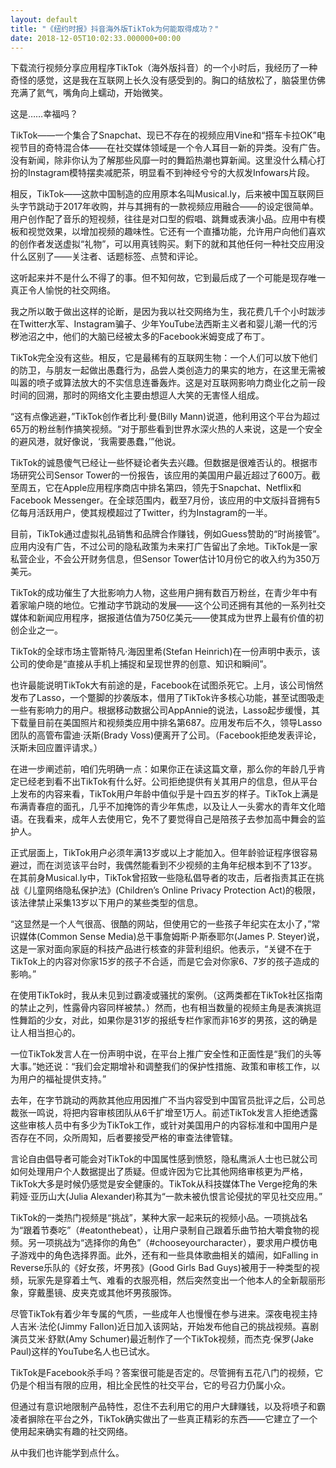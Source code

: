 ```yaml
---
layout: default
title: "《纽约时报》抖音海外版TikTok为何能取得成功？"
date: 2018-12-05T10:02:33.000000+00:00
---
```


下载流行视频分享应用程序TikTok（海外版抖音）的一个小时后，我经历了一种奇怪的感觉，这是我在互联网上长久没有感受到的。胸口的结放松了，脑袋里仿佛充满了氦气，嘴角向上蠕动，开始微笑。


这是……幸福吗？


TikTok——一个集合了Snapchat、现已不存在的视频应用Vine和“搭车卡拉OK”电视节目的奇特混合体——在社交媒体领域是一个令人耳目一新的异类。没有广告。没有新闻，除非你认为了解那些风靡一时的舞蹈热潮也算新闻。这里没什么精心打扮的Instagram模特摆卖减肥茶，明显看不到神经兮兮的大叔发Infowars片段。


相反，TikTok——这款中国制造的应用原本名叫Musical.ly，后来被中国互联网巨头字节跳动于2017年收购，并与其拥有的一款视频应用融合——的设定很简单。用户创作配了音乐的短视频，往往是对口型的假唱、跳舞或表演小品。应用中有模板和视觉效果，以增加视频的趣味性。它还有一个直播功能，允许用户向他们喜欢的创作者发送虚拟“礼物”，可以用真钱购买。剩下的就和其他任何一种社交应用没什么区别了——关注者、话题标签、点赞和评论。


这听起来并不是什么不得了的事。但不知何故，它到最后成了一个可能是现存唯一真正令人愉悦的社交网络。


我之所以敢于做出这样的论断，是因为我以社交网络为生，我花费几千个小时跋涉在Twitter水军、Instagram骗子、少年YouTube法西斯主义者和婴儿潮一代的污秽池沼之中，他们的大脑已经被太多的Facebook米姆变成了布丁。


TikTok完全没有这些。相反，它是最稀有的互联网生物：一个人们可以放下他们的防卫，与朋友一起做出愚蠢行为，品尝人类创造力的果实的地方，在这里无需被叫嚣的喷子或算法放大的不实信息连番轰炸。这是对互联网影响力商业化之前一段时间的回溯，那时的网络文化主要由想逗人大笑的无害怪人组成。


“这有点像逃避，”TikTok创作者比利·曼(Billy Mann)说道，他利用这个平台为超过65万的粉丝制作搞笑视频。“对于那些看到世界水深火热的人来说，这是一个安全的避风港，就好像说，‘我需要愚蠢，’”他说。


TikTok的诚恳傻气已经让一些怀疑论者失去兴趣。但数据是很难否认的。根据市场研究公司Sensor Tower的一份报告，该应用的美国用户最近超过了600万。截至周五，它在Apple应用程序商店中排名第四，领先于Snapchat、Netflix和Facebook Messenger。在全球范围内，截至7月份，该应用的中文版抖音拥有5亿每月活跃用户，使其规模超过了Twitter，约为Instagram的一半。


目前，TikTok通过虚拟礼品销售和品牌合作赚钱，例如Guess赞助的“时尚接管”。应用内没有广告，不过公司的隐私政策为未来打广告留出了余地。TikTok是一家私营企业，不会公开财务信息，但Sensor Tower估计10月份它的收入约为350万美元。


TikTok的成功催生了大批影响力人物，这些用户拥有数百万粉丝，在青少年中有着家喻户晓的地位。它推动字节跳动的发展——这个公司还拥有其他的一系列社交媒体和新闻应用程序，据报道估值为750亿美元——使其成为世界上最有价值的初创企业之一。


TikTok的全球市场主管斯特凡·海因里希(Stefan Heinrich)在一份声明中表示，该公司的使命是“直接从手机上捕捉和呈现世界的创意、知识和瞬间”。


也许最能说明TikTok大有前途的是，Facebook在试图杀死它。上月，该公司悄然发布了Lasso，一个蹩脚的抄袭版本，借用了TikTok许多核心功能，甚至试图吸走一些有影响力的用户。根据移动数据公司AppAnnie的说法，Lasso起步缓慢，其下载量目前在美国照片和视频类应用中排名第687。应用发布后不久，领导Lasso团队的高管布雷迪·沃斯(Brady Voss)便离开了公司。（Facebook拒绝发表评论，沃斯未回应置评请求。）


在进一步阐述前，咱们先明确一点：如果你正在读这篇文章，那么你的年龄几乎肯定已经老到看不出TikTok有什么好。公司拒绝提供有关其用户的信息，但从平台上发布的内容来看，TikTok用户年龄中值似乎是十四五岁的样子。TikTok上满是布满青春痘的面孔，几乎不加掩饰的青少年焦虑，以及让人一头雾水的青年文化暗语。在我看来，成年人去使用它，免不了要觉得自己是陪孩子去参加高中舞会的监护人。


正式层面上，TikTok用户必须年满13岁或以上才能加入。但年龄验证程序很容易避过，而在浏览该平台时，我偶然能看到不少视频的主角年纪根本到不了13岁。在其前身Musical.ly中，TikTok曾招致一些隐私倡导者的攻击，后者指责其正在挑战《儿童网络隐私保护法》(Children’s Online Privacy Protection Act)的极限，该法律禁止采集13岁以下用户的某些类型的信息。


“这显然是一个人气很高、很酷的网站，但使用它的一些孩子年纪实在太小了，”常识媒体(Common Sense Media)总干事詹姆斯·P·斯泰耶尔(James P. Steyer)说，这是一家对面向家庭的科技产品进行核查的非营利组织。他表示，“关键不在于TikTok上的内容对你家15岁的孩子不合适，而是它会对你家6、7岁的孩子造成的影响。”


在使用TikTok时，我从未见到过霸凌或骚扰的案例。（这两类都在TikTok社区指南的禁止之列，性露骨内容同样被禁。）然而，也有相当数量的视频主角是表演挑逗性舞蹈的少女，对此，如果你是31岁的报纸专栏作家而非16岁的男孩，这的确是让人相当担心的。


一位TikTok发言人在一份声明中说，在平台上推广安全性和正面性是“我们的头等大事。”她还说：“我们会定期增补和调整我们的保护性措施、政策和审核工作，以为用户的福祉提供支持。”


去年，在字节跳动的两款其他应用因推广不当内容受到中国官员批评之后，公司总裁张一鸣说，将把内容审核团队从6千扩增至1万人。前述TikTok发言人拒绝透露这些审核人员中有多少为TikTok工作，或针对美国用户的内容标准和中国用户是否存在不同，众所周知，后者要接受严格的审查法律管辖。


言论自由倡导者可能会对TikTok的中国属性感到愤怒，隐私鹰派人士也已就公司如何处理用户个人数据提出了质疑。但或许因为它比其他网络审核更为严格，TikTok大多是时候仍感觉是安全健康的。TikTok从科技媒体The Verge挖角的朱莉娅·亚历山大(Julia Alexander)称其为“一款未被仇恨言论侵扰的罕见社交应用。”


TikTok的一类热门视频是“挑战”，某种大家一起来玩的视频小品。一项挑战名为“跟着节奏吃”（#eatonthebeat），让用户录制自己跟着乐曲节拍大嚼食物的视频。另一项挑战为“选择你的角色”（#chooseyourcharacter），要求用户模仿电子游戏中的角色选择界面。此外，还有和一些具体歌曲相关的嬉闹，如Falling in Reverse乐队的《好女孩，坏男孩》(Good Girls Bad Guys)被用于一种类型的视频，玩家先是穿着土气、难看的衣服亮相，然后突然变出一个他本人的全新靓丽形象，穿戴墨镜、皮夹克或其他坏男孩服饰。


尽管TikTok有着少年专属的气质，一些成年人也慢慢在参与进来。深夜电视主持人吉米·法伦(Jimmy Fallon)近日加入该网站，开始发布他自己的挑战视频。喜剧演员艾米·舒默(Amy Schumer)最近制作了一个TikTok视频，而杰克·保罗(Jake Paul)这样的YouTube名人也已试水。


TikTok是Facebook杀手吗？答案很可能是否定的。尽管拥有五花八门的视频，它仍是个相当有限的应用，相比全民性的社交平台，它的号召力仍属小众。


但通过有意识地限制产品特性，忍住不去利用它的用户大肆赚钱，以及将喷子和霸凌者摒除在平台之外，TikTok确实做出了一些真正精彩的东西——它建立了一个使用起来确实有趣的社交网络。


从中我们也许能学到点什么。


